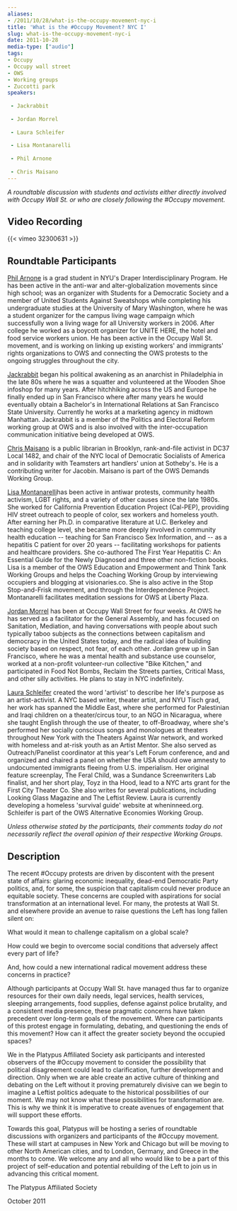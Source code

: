 ```yaml
---
aliases:
- /2011/10/28/what-is-the-occupy-movement-nyc-i
title: 'What is the #Occupy Movement? NYC I'
slug: what-is-the-occupy-movement-nyc-i
date: 2011-10-28
media-type: ["audio"]
tags:
- Occupy
- Occupy wall street
- OWS
- Working groups
- Zuccotti park
speakers:
 
 - Jackrabbit
 
 - Jordan Morrel
 
 - Laura Schleifer
 
 - Lisa Montanarelli
 
 - Phil Arnone
 
 - Chris Maisano
---
```

_A roundtable discussion with students and activists either directly involved with Occupy Wall St. or who are closely following the #Occupy movement._


## Video Recording

{{< vimeo 32300631 >}}


## Roundtable Participants

[Phil Arnone](/speakers/phil-arnone/) is a grad student in NYU's Draper Interdisciplinary Program. He has been active in the anti-war and alter-globalization movements since high school; was an organizer with Students for a Democratic Society and a member of United Students Against Sweatshops while completing his undergraduate studies at the University of Mary Washington, where he was a student organizer for the campus living wage campaign which successfully won a living wage for all University workers in 2006. After college he worked as a boycott organizer for UNITE HERE, the hotel and food service workers union. He has been active in the Occupy Wall St. movement, and is working on linking up existing workers' and immigrants' rights organizations to OWS and connecting the OWS protests to the ongoing struggles throughout the city.

[Jackrabbit](/speakers/jackrabbit/) began his political awakening as an anarchist in Philadelphia in the late 80s where he was a squatter and volunteered at the Wooden Shoe infoshop for many years. After hitchhiking across the US and Europe he finally ended up in San Francisco where after many years he would eventually obtain a Bachelor's in International Relations at San Francisco State University. Currently he works at a marketing agency in midtown Manhattan. Jackrabbit is a member of the Politics and Electoral Reform working group at OWS and is also involved with the inter-occupation communication initiative being developed at OWS.

[Chris Maisano](/speakers/chris-mansour) is a public librarian in Brooklyn, rank-and-file activist in DC37 Local 1482, and chair of the NYC local of Democratic Socialists of America and in solidarity with Teamsters art handlers' union at Sotheby's. He is a contributing writer for Jacobin. Maisano is part of the OWS Demands Working Group.

[Lisa Montanarelli](/speakers/lisa-montanarelli/)has been active in antiwar protests, community health activism, LGBT rights, and a variety of other causes since the late 1980s. She worked for California Prevention Education Project (Cal-PEP), providing HIV street outreach to people of color, sex workers and homeless youth. After earning her Ph.D. in comparative literature at U.C. Berkeley and teaching college level, she became more deeply involved in community health education -- teaching for San Francisco Sex Information, and -- as a hepatitis C patient for over 20 years -- facilitating workshops for patients and healthcare providers. She co-authored The First Year Hepatitis C: An Essential Guide for the Newly Diagnosed and three other non-fiction books. Lisa is a member of the OWS Education and Empowerment and Think Tank Working Groups and helps the Coaching Working Group by interviewing occupiers and blogging at visionaries.co. She is also active in the Stop Stop-and-Frisk movement, and through the Interdependence Project. Montanarelli facilitates meditation sessions for OWS at Liberty Plaza.

[Jordan Morrel](/speakers/jordan-morrel/) has been at Occupy Wall Street for four weeks. At OWS he has served as a facilitator for the General Assembly, and has focused on Sanitation, Mediation, and having conversations with people about such typically taboo subjects as the connections between capitalism and democracy in the United States today, and the radical idea of building society based on respect, not fear, of each other. Jordan grew up in San Francisco, where he was a mental health and substance use counselor, worked at a non-profit volunteer-run collective "Bike Kitchen," and participated in Food Not Bombs, Reclaim the Streets parties, Critical Mass, and other silly activities. He plans to stay in NYC indefinitely.

[Laura Schleifer](/speakers/laura-schleifer/) created the word 'artivist' to describe her life's purpose as an artist-activist. A NYC based writer, theater artist, and NYU Tisch grad, her work has spanned the Middle East, where she performed for Palestinian and Iraqi children on a theater/circus tour, to an NGO in Nicaragua, where she taught English through the use of theater, to off-Broadway, where she's performed her socially conscious songs and monologues at theaters throughout New York with the Theaters Against War network, and worked with homeless and at-risk youth as an Artist Mentor. She also served as Outreach/Panelist coordinator at this year's Left Forum conference, and and organized and chaired a panel on whether the USA should owe amnesty to undocumented immigrants fleeing from U.S. imperialism. Her original feature screenplay, The Feral Child, was a Sundance Screenwriters Lab finalist, and her short play, Toyz in tha Hood, lead to a NYC arts grant for the First City Theater Co. She also writes for several publications, including Looking Glass Magazine and The Leftist Review. Laura is currently developing a homeless 'survival guide' website at wheninneed.org. Schleifer is part of the OWS Alternative Economies Working Group.

_Unless otherwise stated by the participants, their comments today do not necessarily reflect the overall opinion of their respective Working Groups._

## Description

The recent #Occupy protests are driven by discontent with the present state of affairs: glaring economic inequality, dead-end Democratic Party politics, and, for some, the suspicion that capitalism could never produce an equitable society. These concerns are coupled with aspirations for social transformation at an international level. For many, the protests at Wall St. and elsewhere provide an avenue to raise questions the Left has long fallen silent on:

What would it mean to challenge capitalism on a global scale?

How could we begin to overcome social conditions that adversely affect every part of life?

And, how could a new international radical movement address these concerns in practice?

Although participants at Occupy Wall St. have managed thus far to organize resources for their own daily needs, legal services, health services, sleeping arrangements, food supplies, defense against police brutality, and a consistent media presence, these pragmatic concerns have taken precedent over long-term goals of the movement. Where can participants of this protest engage in formulating, debating, and questioning the ends of this movement? How can it affect the greater society beyond the occupied spaces?

We in the Platypus Affiliated Society ask participants and interested observers of the #Occupy movement to consider the possibility that political disagreement could lead to clarification, further development and direction. Only when we are able create an active culture of thinking and debating on the Left without it proving prematurely divisive can we begin to imagine a Leftist politics adequate to the historical possibilities of our moment. We may not know what these possibilities for transformation are. This is why we think it is imperative to create avenues of engagement that will support these efforts.

Towards this goal, Platypus will be hosting a series of roundtable discussions with organizers and participants of the #Occupy movement. These will start at campuses in New York and Chicago but will be moving to other North American cities, and to London, Germany, and Greece in the months to come. We welcome any and all who would like to be a part of this project of self-education and potential rebuilding of the Left to join us in advancing this critical moment.

The Platypus Affiliated Society

October 2011
